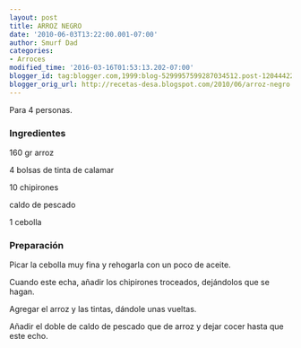 ```yaml
---
layout: post
title: ARROZ NEGRO
date: '2010-06-03T13:22:00.001-07:00'
author: Smurf Dad
categories:
- Arroces
modified_time: '2016-03-16T01:53:13.202-07:00'
blogger_id: tag:blogger.com,1999:blog-5299957599287034512.post-1204442218872819215
blogger_orig_url: http://recetas-desa.blogspot.com/2010/06/arroz-negro.html
---
```


Para 4 personas.

<h3>Ingredientes</h3>
160 gr arroz

4 bolsas de tinta de calamar

10 chipirones

caldo de pescado

1 cebolla



<h3>Preparación</h3>
Picar la cebolla muy fina y rehogarla con un poco de aceite.

Cuando este echa, añadir los chipirones troceados, dejándolos que se hagan.

Agregar el arroz y las tintas, dándole unas vueltas.

Añadir el doble de caldo de pescado que de arroz y dejar cocer hasta que este echo.